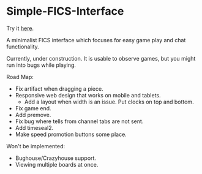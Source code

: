# Simple-FICS-Interface
Try it <a href="https://cday-with-ai.github.io/Simple-FICS-Interface/" target="_blank">here</a>.

A minimalist FICS interface which focuses for easy game play and chat functionality.

Currently, under construction. It is usable to observe games, but you might run into bugs while playing.

Road Map:
- Fix artifact when dragging a piece.
- Responsive web design that works on mobile and tablets.
  - Add a layout when width is an issue. Put clocks on top and bottom.
- Fix game end.
- Add premove.
- Fix bug where tells from channel tabs are not sent.
- Add timeseal2.
- Make speed promotion buttons some place.

Won't be implemented:
- Bughouse/Crazyhouse support.
- Viewing multiple boards at once.




